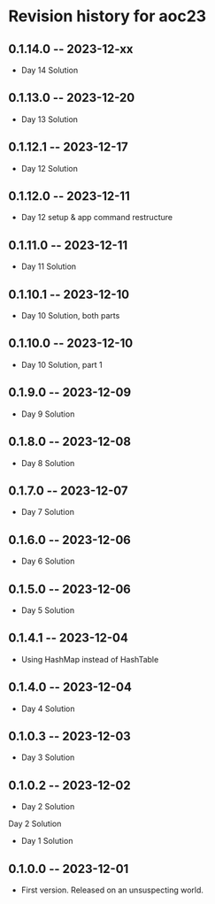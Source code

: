 # Revision history for aoc23

## 0.1.14.0 -- 2023-12-xx

* Day 14 Solution

## 0.1.13.0 -- 2023-12-20

* Day 13 Solution

## 0.1.12.1 -- 2023-12-17

* Day 12 Solution

## 0.1.12.0 -- 2023-12-11

* Day 12 setup & app command restructure

## 0.1.11.0 -- 2023-12-11

* Day 11 Solution

## 0.1.10.1 -- 2023-12-10

* Day 10 Solution, both parts

## 0.1.10.0 -- 2023-12-10

* Day 10 Solution, part 1

## 0.1.9.0 -- 2023-12-09

* Day 9 Solution

## 0.1.8.0 -- 2023-12-08

* Day 8 Solution

## 0.1.7.0 -- 2023-12-07

* Day 7 Solution

## 0.1.6.0 -- 2023-12-06

* Day 6 Solution

## 0.1.5.0 -- 2023-12-06

* Day 5 Solution

## 0.1.4.1 -- 2023-12-04

* Using HashMap instead of HashTable

## 0.1.4.0 -- 2023-12-04

* Day 4 Solution

## 0.1.0.3 -- 2023-12-03

* Day 3 Solution

## 0.1.0.2 -- 2023-12-02

* Day 2 Solution

Day 2 Solution

* Day 1 Solution

## 0.1.0.0 -- 2023-12-01

* First version. Released on an unsuspecting world.
